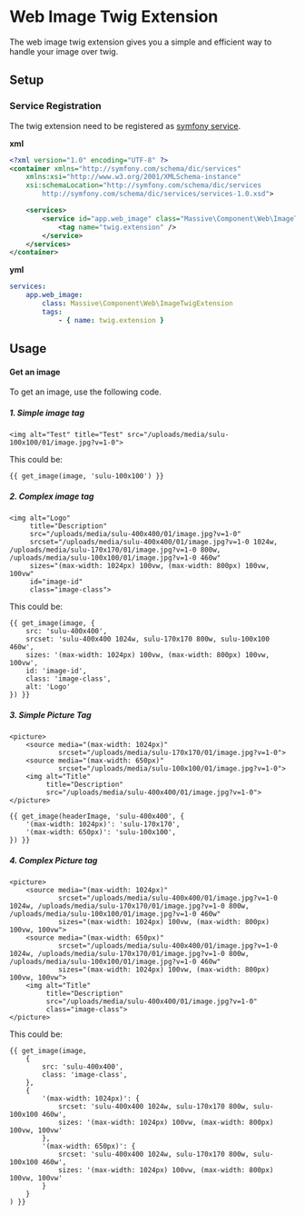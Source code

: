 # Web Image Twig Extension

The web image twig extension gives you a simple and efficient way to handle your image over twig.

## Setup

### Service Registration

The twig extension need to be registered as [symfony service](http://symfony.com/doc/current/service_container.html).

**xml**

```xml
<?xml version="1.0" encoding="UTF-8" ?>
<container xmlns="http://symfony.com/schema/dic/services"
    xmlns:xsi="http://www.w3.org/2001/XMLSchema-instance"
    xsi:schemaLocation="http://symfony.com/schema/dic/services
        http://symfony.com/schema/dic/services/services-1.0.xsd">

    <services>
        <service id="app.web_image" class="Massive\Component\Web\ImageTwigExtension">
            <tag name="twig.extension" />
        </service>
    </services>
</container>
```

**yml**

```yml
services:
    app.web_image:
        class: Massive\Component\Web\ImageTwigExtension
        tags:
            - { name: twig.extension }
```

## Usage

#### Get an image

To get an image, use the following code.

##### 1. Simple image tag

```twig
<img alt="Test" title="Test" src="/uploads/media/sulu-100x100/01/image.jpg?v=1-0">
```

This could be:

```twig
{{ get_image(image, 'sulu-100x100') }}
```

##### 2. Complex image tag

```twig
<img alt="Logo"
     title="Description"
     src="/uploads/media/sulu-400x400/01/image.jpg?v=1-0"
     srcset="/uploads/media/sulu-400x400/01/image.jpg?v=1-0 1024w, /uploads/media/sulu-170x170/01/image.jpg?v=1-0 800w, /uploads/media/sulu-100x100/01/image.jpg?v=1-0 460w"
     sizes="(max-width: 1024px) 100vw, (max-width: 800px) 100vw, 100vw"
     id="image-id"
     class="image-class">
```

This could be:

```twig
{{ get_image(image, {
    src: 'sulu-400x400',
    srcset: 'sulu-400x400 1024w, sulu-170x170 800w, sulu-100x100 460w',
    sizes: '(max-width: 1024px) 100vw, (max-width: 800px) 100vw, 100vw',
    id: 'image-id',
    class: 'image-class',
    alt: 'Logo'
}) }}
```

##### 3. Simple Picture Tag

```twig
<picture>
    <source media="(max-width: 1024px)"
            srcset="/uploads/media/sulu-170x170/01/image.jpg?v=1-0">
    <source media="(max-width: 650px)"
            srcset="/uploads/media/sulu-100x100/01/image.jpg?v=1-0">
    <img alt="Title"
         title="Description"
         src="/uploads/media/sulu-400x400/01/image.jpg?v=1-0">
</picture>
```

```twig
{{ get_image(headerImage, 'sulu-400x400', {
    '(max-width: 1024px)': 'sulu-170x170',
    '(max-width: 650px)': 'sulu-100x100',
}) }}
```

##### 4. Complex Picture tag

```twig
<picture>
    <source media="(max-width: 1024px)"
            srcset="/uploads/media/sulu-400x400/01/image.jpg?v=1-0 1024w, /uploads/media/sulu-170x170/01/image.jpg?v=1-0 800w, /uploads/media/sulu-100x100/01/image.jpg?v=1-0 460w"
            sizes="(max-width: 1024px) 100vw, (max-width: 800px) 100vw, 100vw">
    <source media="(max-width: 650px)"
            srcset="/uploads/media/sulu-400x400/01/image.jpg?v=1-0 1024w, /uploads/media/sulu-170x170/01/image.jpg?v=1-0 800w, /uploads/media/sulu-100x100/01/image.jpg?v=1-0 460w"
            sizes="(max-width: 1024px) 100vw, (max-width: 800px) 100vw, 100vw">
    <img alt="Title"
         title="Description"
         src="/uploads/media/sulu-400x400/01/image.jpg?v=1-0"
         class="image-class">
</picture>
```

This could be:

```twig
{{ get_image(image,
    {
        src: 'sulu-400x400',
        class: 'image-class',
    },
    {
        '(max-width: 1024px)': {
            srcset: 'sulu-400x400 1024w, sulu-170x170 800w, sulu-100x100 460w',
            sizes: '(max-width: 1024px) 100vw, (max-width: 800px) 100vw, 100vw'
        },
        '(max-width: 650px)': {
            srcset: 'sulu-400x400 1024w, sulu-170x170 800w, sulu-100x100 460w',
            sizes: '(max-width: 1024px) 100vw, (max-width: 800px) 100vw, 100vw'
        }
    }
) }}
```

